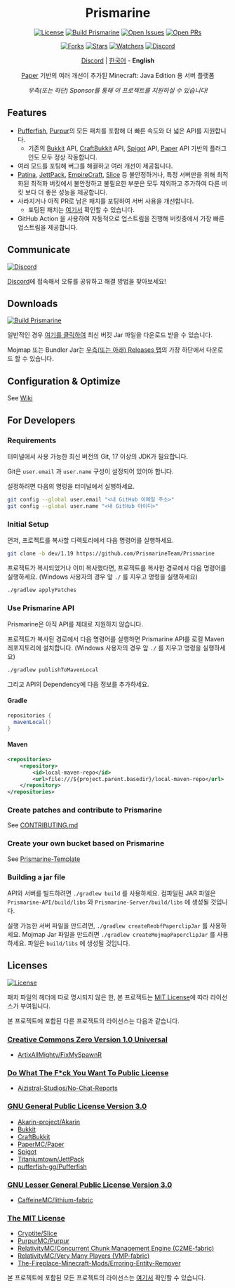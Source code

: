 <div align="center">

Prismarine
=
[![License](https://img.shields.io/github/license/PrismarineTeam/Prismarine)](https://github.com/PrismarineTeam/Prismarine/blob/ver/1.19/LICENSE.md)
[![Build Prismarine](https://img.shields.io/github/workflow/status/PrismarineTeam/Prismarine/Build%20Prismarine)](https://github.com/PrismarineTeam/Prismarine/actions/workflows/build.yml)
[![Open Issues](https://img.shields.io/github/issues-raw/PrismarineTeam/Prismarine?label=issues)](https://github.com/PrismarineTeam/Prismarine/issues)
[![Open PRs](https://img.shields.io/github/issues-pr-raw/PrismarineTeam/Prismarine?label=pull%20requests)](https://github.com/PrismarineTeam/Prismarine/pulls)

[![Forks](https://img.shields.io/github/forks/PrismarineTeam/Prismarine)](https://github.com/PrismarineTeam/Prismarine/network/members)
[![Stars](https://img.shields.io/github/stars/PrismarineTeam/Prismarine)](https://github.com/PrismarineTeam/Prismarine/stargazers)
[![Watchers](https://img.shields.io/github/watchers/PrismarineTeam/Prismarine)](https://github.com/PrismarineTeam/Prismarine/watchers)
[![Discord](https://img.shields.io/discord/781822976773455882?color=%235865F2&label=Discord&logo=discord)](https://discord.gg/kkqMSEVVxN)

[Discord](https://discord.gg/kkqMSEVVxN) | [한국어](src/README/KOR.md) - **English**

[Paper](https://github.com/PaperMC/Paper) 기반의 여러 개선이 추가된 Minecraft: Java Edition 용 서버 플랫폼

*우측(또는 하단) Sponsor를 통해 이 프로젝트를 지원하실 수 있습니다!*

</div>

## Features
- [Pufferfish](https://github.com/pufferfish-gg/Pufferfish), [Purpur](https://github.com/PurpurMC/Purpur)의 모든 패치를 포함해 더 빠른 속도와 더 넓은 API를 지원합니다.
   - 기존의 [Bukkit](https://hub.spigotmc.org/stash/projects/SPIGOT/repos/bukkit/browse) API, [CraftBukkit](https://hub.spigotmc.org/stash/projects/SPIGOT/repos/craftbukkit/browse) API, [Spigot](https://hub.spigotmc.org/stash/projects/SPIGOT/repos/spigot/browse) API, [Paper](https://github.com/PaperMC/Paper) API 기반의 플러그인도 모두 정상 작동합니다.
- 여러 모드를 포팅해 버그를 해결하고 여러 개선이 제공됩니다.
- [Patina](https://github.com/PatinaMC/Patina), [JettPack](https://gitlab.com/Titaniumtown/JettPack), [EmpireCraft](https://github.com/starlis/EmpireCraft), [Slice](https://github.com/Cryptite/Slice) 등 불안정하거나, 특정 서버만을 위해 최적화된 최적화 버킷에서 불안정하고 불필요한 부분은 모두 제외하고 추가하여 다른 버킷 보다 더 좋은 성능을 제공합니다.
- 사라지거나 아직 PR로 남은 패치를 포팅하여 서버 사용을 개선합니다.
   - 포팅된 패치는 [여기서](src/README/portedPatches_ENG.md) 확인할 수 있습니다.
- GitHub Action 을 사용하여 자동적으로 업스트림을 진행해 버킷중에서 가장 빠른 업스트림을 제공합니다.

## Communicate
[![Discord](https://img.shields.io/discord/781822976773455882?color=%235865F2&label=Discord&logo=discord)](https://discord.gg/kkqMSEVVxN)

[Discord](https://discord.gg/kkqMSEVVxN)에 접속해서 오류를 공유하고 해결 방법을 찾아보세요!

## Downloads
[![Build Prismarine](https://img.shields.io/github/workflow/status/PrismarineTeam/Prismarine/Build%20Prismarine)](https://github.com/PrismarineTeam/Prismarine/releases/tag/latest)

일반적인 경우 [여기를 클릭하여](https://github.com/PrismarineTeam/Prismarine/releases/download/latest/Prismarine-paperclip-1.19-R0.1-SNAPSHOT-reobf.jar) 최신 버킷 Jar 파일을 다운로드 받을 수 있습니다.

Mojmap 또는 Bundler Jar는 [우측(또는 아래) Releases 탭](https://github.com/PrismarineTeam/Prismarine/releases/tag/latest)의 가장 하단에서 다운로드 할 수 있습니다.

## Configuration & Optimize
See [Wiki](https://github.com/PrismarineTeam/Prismarine/wiki)

## For Developers
### Requirements
터미널에서 사용 가능한 최신 버전의 Git, 17 이상의 JDK가 필요합니다.

Git은 `user.email` 과 `user.name` 구성이 설정되어 있어야 합니다.

설정하려면 다음의 명렁을 터미널에서 실행하세요.
```bash
git config --global user.email "<내 GitHub 이메일 주소>"
git config --global user.name "<내 GitHub 아이디>"
```

### Initial Setup
먼저, 프로젝트를 복사할 디렉토리에서 다음 명령어를 실행하세요.
```bash
git clone -b dev/1.19 https://github.com/PrismarineTeam/Prismarine
```
프로젝트가 복사되었거나 이미 복사했다면, 프로젝트를 복사한 경로에서 다음 명령어를 실행하세요. (Windows 사용자의 경우 앞 `./` 를 지우고 명령을 실행하세요)
```bash
./gradlew applyPatches
```

### Use Prismarine API
Prismarine은 아직 API를 제대로 지원하지 않습니다.

프로젝트가 복사된 경로에서 다음 명령어를 실행하면 Prismarine API를 로컬 Maven 레포지토리에 설치합니다. (Windows 사용자의 경우 앞 `./` 를 지우고 명령을 실행하세요)
```bash
./gradlew publishToMavenLocal
```
그리고 API의 Dependency에 다음 정보를 추가하세요.

#### Gradle
```gradle
repositories {
  mavenLocal()
}
```

#### Maven
```xml
<repositories>
    <repository>
        <id>local-maven-repo</id>
        <url>file:///${project.parent.basedir}/local-maven-repo</url>
    </repository>
</repositories>
```

### Create patches and contribute to Prismarine
See [CONTRIBUTING.md](CONTRIBUTING.md)

### Create your own bucket based on Prismarine
See [Prismarine-Template](https://github.com/PrismarineTeam/Prismarine-Template)

### Building a jar file
API와 서버를 빌드하려면 `./gradlew build` 를 사용하세요. 컴파일된 JAR 파일은 `Prismarine-API/build/libs` 와 `Prismarine-Server/build/libs` 에 생성될 것입니다.

실행 가능한 서버 파일을 만드려면, `./gradlew createReobfPaperclipJar` 를 사용하세요. Mojmap Jar 파일을 만드려면 `./gradlew createMojmapPaperclipJar` 를 사용하세요. 파일은 `build/libs` 에 생성될 것입니다.

## Licenses
[![License](https://img.shields.io/github/license/PrismarineTeam/Prismarine)](https://github.com/PrismarineTeam/Prismarine/blob/ver/1.19/LICENSE.md)

패치 파일의 헤더에 따로 명시되지 않은 한, 본 프로젝트는 [MIT License](src/LICENSES/ENG/MIT.md)에 따라 라이선스가 부여됩니다.

본 프로젝트에 포함된 다른 프로젝트의 라이선스는 다음과 같습니다.

### [Creative Commons Zero Version 1.0 Universal](src/LICENSES/ENG/CC0_v1.0.md)
- [ArtixAllMighty/FixMySpawnR](https://github.com/ArtixAllMighty/FixMySpawnR)

### [Do What The F\*ck You Want To Public License](src/LICENSES/ENG/WTFPL.md)
- [Aizistral-Studios/No-Chat-Reports](https://github.com/Aizistral-Studios/No-Chat-Reports)

### [GNU General Public License Version 3.0](src/LICENSES/ENG/GNU_GPL_v3.0.md)
- [Akarin-project/Akarin](https://github.com/Akarin-project/Akarin)
- [Bukkit](https://hub.spigotmc.org/stash/projects/SPIGOT/repos/bukkit/browse)
- [CraftBukkit](https://hub.spigotmc.org/stash/projects/SPIGOT/repos/craftbukkit/browse)
- [PaperMC/Paper](https://github.com/PaperMC/Paper)
- [Spigot](https://hub.spigotmc.org/stash/projects/SPIGOT/repos/spigot/browse)
- [Titaniumtown/JettPack](https://gitlab.com/Titaniumtown/JettPack)
- [pufferfish-gg/Pufferfish](https://github.com/pufferfish-gg/Pufferfish)

### [GNU Lesser General Public License Version 3.0](src/LICENSES/ENG/GNU_LGPL_v3.0.md)
- [CaffeineMC/lithium-fabric](https://github.com/CaffeineMC/lithium-fabric)

### [The MIT License](src/LICENSES/ENG/MIT.md)
- [Cryptite/Slice](https://github.com/Cryptite/Slice)
- [PurpurMC/Purpur](https://github.com/PurpurMC/Purpur)
- [RelativityMC/Concurrent Chunk Management Engine (C2ME-fabric)](https://github.com/RelativityMC/C2ME-fabric)
- [RelativityMC/Very Many Players (VMP-fabric)](https://github.com/RelativityMC/VMP-fabric)
- [The-Fireplace-Minecraft-Mods/Erroring-Entity-Remover](https://github.com/The-Fireplace-Minecraft-Mods/Erroring-Entity-Remover)

본 프로젝트에 포함된 모든 프로젝트의 라이선스는 [여기서](src/LICENSES/ENG/README.md) 확인할 수 있습니다.
